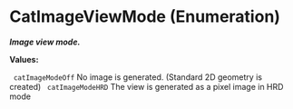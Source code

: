 # CatImageViewMode (Enumeration)

**_Image view mode._**

**Values:**

` catImageModeOff`      No image is generated. (Standard 2D geometry is created)
` catImageModeHRD`      The view is generated as a pixel image in HRD mode